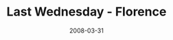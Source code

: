 ---
layout: media
category: media
title: "Last Wednesday - Florence"
date: 2008-03-31
description: ""
tag: 
 - consumed
 - generosity
 - celebration
video: "http://s3.amazonaws.com/crossroads-media/other-media/video/082813%20LW-Florence.mp4"
video-poster: "http://s3.amazonaws.com/crossroads-media/images/consumed-recapstill.jpg"
---
